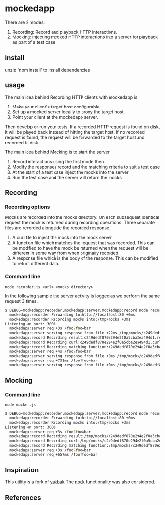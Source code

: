 # mockedapp

There are 2 modes:

1. Recording: Record and playback HTTP interactions.
2. Mocking: Injecting mcoked HTTP interactions into a server for playback as part of a test case

## install

unzip
'npm install' to install dependencies

## usage

The main idea behind Recording HTTP clients with mockedapp is:

1. Make your client's target host configurable.
2. Set up a mocked server locally to proxy the target host.
3. Point your client at the mockedapp server.

Then develop or run your tests. If a recorded HTTP request is found on disk, it will be played back instead of hitting the target host. If no recorded request is found, the request will be forwarded to the target host and recorded to disk.

The main idea behind Mocking is to start the server

1. Record interactions using the first mode then
2. Modify the responses record and the matching criteria to suit a test case
3. At the start of a test case inject the mocks into the server
4. Run the test case and the server will return the mocks

## Recording

### Recording options

Mocks are recorded into the mocks directory.
On each subsequent identical request the mock is returned during recording operations.
Three separate files are recorded alongside the recorded response.

1. A curl file to inject the mock into the mock server
2. A function file which matches the request that was recorded.  This can be modified to have the mock be returned when the request will be different in some way from when originally recorded
3. A response file which is the body of the response. This can be modified to return different data.

### Command line

`node recorder.js <url> <mocks directory>`

In the following sample the server activity is logged as we perform the same request 3 times.

``` bash
$ DEBUG=mockedapp:recorder,mockedapp:server,mockedapp:record node recorder.js http://localhost:80 /tmp/mocks
  mockedapp:recorder Forwarding to:http://localhost:80 +0ms
  mockedapp:recorder Recording mocks into:/tmp/mocks +3ms
Listening on port: 3000
  mockedapp:server req +3s /foo?foo=bar
  mockedapp:server serving response from file +22ms /tmp/mocks/c249dedf870e294e2f0a5cba2ea494d1
  mockedapp:record Recording result:c249dedf870e294e2f0a5cba2ea494d1.res +29ms
  mockedapp:record Recording curl:c249dedf870e294e2f0a5cba2ea494d1.curl +2ms
  mockedapp:record Recording matching function:c249dedf870e294e2f0a5cba2ea494d1.fn +0ms
  mockedapp:server req +4s /foo?foo=bar
  mockedapp:server serving response from file +1ms /tmp/mocks/c249dedf870e294e2f0a5cba2ea494d1
  mockedapp:server req +731ms /foo?foo=bar
  mockedapp:server serving response from file +1ms /tmp/mocks/c249dedf870e294e2f0a5cba2ea494d1
```

## Mocking

### Command line

`node mocker.js`

```bash
$ DEBUG=mockedapp:recorder,mockedapp:server,mockedapp:record node recorder.js http://localhost:80 /tmp/mocks
  mockedapp:recorder Forwarding to:http://localhost:80 +0ms
  mockedapp:recorder Recording mocks into:/tmp/mocks +3ms
Listening on port: 3000
  mockedapp:server req +3s /foo?foo=bar
  mockedapp:record Recording result:/tmp/mocks/c249dedf870e294e2f0a5cba2ea494d1.res +48ms
  mockedapp:record Recording curl:/tmp/mocks/c249dedf870e294e2f0a5cba2ea494d1.curl +1ms
  mockedapp:record Recording matching function:/tmp/mocks/c249dedf870e294e2f0a5cba2ea494d1.fn +1ms
  mockedapp:server req +3s /foo?foo=bar
  mockedapp:server req +657ms /foo?foo=bar
```


## Inspiration

This utility is a fork of [yakbak][1]
The [nock][3] functionality was also considered.

## References

[1]: https://www.npmjs.com/package/yakbak
[2]: http://code.flickr.net/2016/04/25/introducing-yakbak-record-and-playback-http-interactions-in-nodejs/
[3]: https://github.com/node-nock/nock
